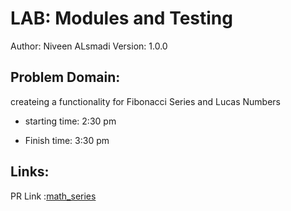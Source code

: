 # LAB: Modules and Testing
Author: Niveen ALsmadi Version: 1.0.0

## Problem Domain: 

 createing a functionality for Fibonacci Series and  Lucas Numbers 

- starting time: 2:30 pm

- Finish time: 3:30 pm

## Links:
PR Link :[math_series](https://github.com/NiveenAlSmadi/math_series/pull/1/)